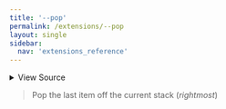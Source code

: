 ```yaml
---
title: '--pop'
permalink: /extensions/--pop
layout: single
sidebar:
  nav: 'extensions_reference'
---
```




<details>
  <summary>View Source</summary>

{% highlight sh %}

if [ "$SHELLPEN_CONTEXT_RIGHT_INDEX" -ge 0 ]
then

  if [ -z "$BASH_PRE_43" ]
  then
    unset "SHELLPEN_SOURCE_CONTEXT[$SHELLPEN_CONTEXT_RIGHT_INDEX]"
    unset "SHELLPEN_SOURCE_CONTEXT_EMPTY[$SHELLPEN_CONTEXT_RIGHT_INDEX]"
  else
    eval "unset \"__SHELLPEN_CONTEXT_$SHELLPEN_SOURCE_ID[\$SHELLPEN_CONTEXT_RIGHT_INDEX]\""
    eval "unset \"__SHELLPEN_CONTEXT_EMPTY_$SHELLPEN_SOURCE_ID[\$SHELLPEN_CONTEXT_RIGHT_INDEX]\""
  fi

  (( SHELLPEN_CONTEXT_DEPTH-- ))
  (( SHELLPEN_CONTEXT_RIGHT_INDEX-- ))

fi
{% endhighlight %}

</details>



> Pop the last item off the current stack (_rightmost_)







